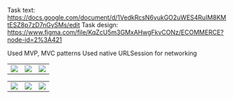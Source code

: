 Task text: https://docs.google.com/document/d/1VedkRcsN6yukGO2uWES4RuIM8KMtESZ8p7zD7nGySMs/edit
Task design: https://www.figma.com/file/KqZcU5m3GMxAHwgFkvCONz/ECOMMERCE?node-id=2%3A421

Used MVP, MVC patterns
Used native URLSession for networking

<table>
    <td><img src="https://user-images.githubusercontent.com/56202186/188511738-e8e15530-d04e-4128-8a20-b9177d2caa3c.png"></td>
    <td><img src="https://user-images.githubusercontent.com/56202186/188512049-ef70a002-99a6-4523-8a3c-ac345a212d6b.png"></td>
    <td><img src="https://user-images.githubusercontent.com/56202186/188511778-cec724f6-395c-44aa-ac1e-dc6585806d82.png"></td>
  </tr>
 </table>
<table>
<tr>
    <td><img src="https://user-images.githubusercontent.com/56202186/188511797-ff1e1250-1352-46bb-bd29-65bbce17e2c2.png"></td>
    <td><img src="https://user-images.githubusercontent.com/56202186/188709757-f4b83dbe-fa19-43a9-a018-b548b5819e92.png"></td>
    <td><img src="https://user-images.githubusercontent.com/56202186/188709768-ca7dfc8b-fcf4-4711-ac45-54106b18fb6d.png"></td>
  </tr>
 </table>
